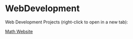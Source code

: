 # WebDevelopment

Web Development Projects (right-click to open in a new tab):

[Math Website](http://austrotek.com/examplesites/mathsite/)
